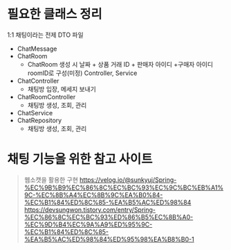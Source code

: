 # 필요한 클래스 정리
1:1 채팅이라는 전제
DTO 파일
- ChatMessage
- ChatRoom
	- ChatRoom 생성 시 날짜 + 상품 거래 ID + 판매자 아이디  +구매자 아이디 roomID로 구성(미정)
Controller, Service 
- ChatController
	- 채팅방 입장, 메세지 보내기
- ChatRoomController
	- 채팅방 생성, 조회, 관리
- ChatService
- ChatRepository
	- 채팅방 생성, 조회, 관리
# 채팅 기능을 위한 참고 사이트

> 웹소캣을 활용한 구현
> https://velog.io/@sunkyuj/Spring-%EC%9B%B9%EC%86%8C%EC%BC%93%EC%9C%BC%EB%A1%9C-%EC%8B%A4%EC%8B%9C%EA%B0%84-%EC%B1%84%ED%8C%85-%EA%B5%AC%ED%98%84
> https://devsungwon.tistory.com/entry/Spring-%EC%86%8C%EC%BC%93%ED%86%B5%EC%8B%A0-%EC%9D%B4%EC%9A%A9%ED%95%9C-%EC%B1%84%ED%8C%85-%EA%B5%AC%ED%98%84%ED%95%98%EA%B8%B0-1